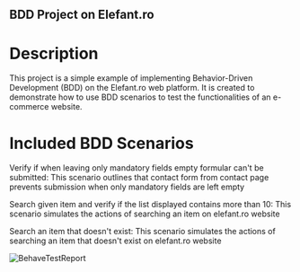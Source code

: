 ## BDD Project on Elefant.ro

# Description
  This project is a simple example of implementing Behavior-Driven Development (BDD) on the Elefant.ro web platform. It is created to demonstrate how to use BDD scenarios to test the functionalities of an e-commerce website.

# Included BDD Scenarios
Verify if when leaving only mandatory fields empty formular can't be submitted: This scenario outlines that contact form from contact page prevents submission when only mandatory fields are left empty 

Search given item and verify if the list displayed contains more than 10: This scenario simulates the actions of searching an item on elefant.ro website

Search an item that doesn't exist: This scenario simulates the actions of searching an item that doesn't exist on elefant.ro website




![BehaveTestReport](https://github.com/Andrada2192/BDD_PROJECT_Elefant/blob/main/BehaveTestReport.jfif)  

